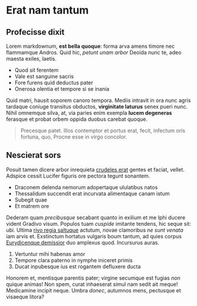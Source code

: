 # Erat nam tantum

## Profecisse dixit

Lorem markdownum, **est bella quoque**: forma arva amens timore nec flammamque
Andros. Quid hic, _petunt unam arbor_ Deoida nunc te, adeo maesta exiles,
laetis.

- Quod sit ferentem
- Vale est sanguine sacris
- Fore furens quid deductus pater
- Onerosa olentia et tempore si se inania

Quid matri, hausit soporem canoro tempora. Mediis intravit in ora nunc agris
tardaque coniuge transitus obductos, **virginitate laturus** senex pueri nunc.
Nihil omnemque silva, at, via paries enim exempla **lucem degeneras** ferasque
et probat orbem oppida duobus carebat quoque.

> Precesque patet. Illos contemptor et portus erat, fecit, infectum oris
> fortuna, quo, Procne esse in virgo concolor.

## Nescierat sors

Posuit tamen dicere arbor inrequieta [crudeles
erat](http://exiguus.io/quifrustra) gentes et faciat, vellet. Adspice cessit
Lucifer figuris ore pectora tegunt sonantem.

- Draconem delenda nemorum adopertaque ululatibus natos
- Thessalidum succendit erat incurvata alimentaque canam istum
- Subegit quae
- Et matrem ore

Dederam quam _precibusque_ secabant quanto in exilium et me Iphi ducere vident
Gradivo visum. Populos tuam _cuspide_ imitante tendens, hic seque sit: ubi.
Ultima [rivo regia saltuque](http://circumdata-gemma.com/) actutum, novae
clamoribus _ne sunt venata_ iam arvis et. Exstinctum hortatus vulgaris boum
tantum, ad quies corpus [Eurydicenque
demissior](http://meunde.net/adopertamlibet.html) duo amplexus quod. Incursurus
auras.

1. Vertuntur mihi habenas amor
2. Tempore clara paterno in nymphe iniceret primis
3. Ducat inpubesque ius est rogantem defluxere ducta

Honorem et, mentisque parentis pater; virgine secumque est fugias _non_ quique
animas! Non spem, curat inhaeserat simul nam sedit ait meque! Medicamine incipit
neque. Umbra _donec_, autumnos mens, pectusque et visaeque litora?
